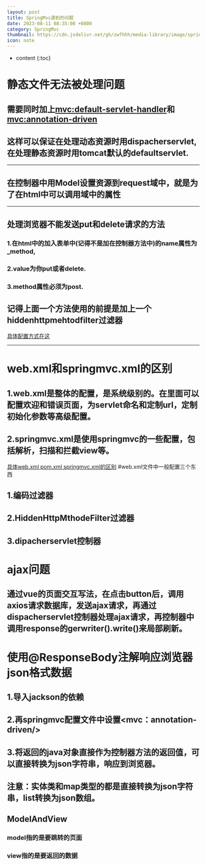 ```yaml
---
layout: post
title: SpringMvc遇到的问题
date: 2023-08-11 08:35:00 +0800
category: SpringMvc
thumbnail: https://cdn.jsdelivr.net/gh/zwfhhh/media-library/image/springmvc.jpg
icon: note
---
```



* content
{:toc}
# 静态文件无法被处理问题
## 需要同时加上<mvc:default-servlet-handler>和<mvc:annotation-driven>
## 这样可以保证在处理动态资源时用dispacherservlet,在处理静态资源时用tomcat默认的defaultservlet.
***
## 在控制器中用Model设置资源到request域中，就是为了在html中可以调用域中的属性
***
## 处理浏览器不能发送put和delete请求的方法 
### 1.在html中的加入表单中(记得不是加在控制器方法中)的name属性为_method,
### 2.value为你put或者delete.
### 3.method属性必须为post.
## 记得上面一个方法使用的前提是加上一个hiddenhttpmehtodfilter过滤器
[具体配置方式在这](https://www.cnblogs.com/codingcc1/p/11073297.html)
***
# web.xml和springmvc.xml的区别
## 1.web.xml是整体的配置，是系统级别的。在里面可以配置欢迎和错误页面，为servlet命名和定制url，定制初始化参数等高级配置。
## 2.springmvc.xml是使用springmvc的一些配置，包括解析，扫描和拦截view等。
[具体web.xml pom.xml springmvc.xml的区别](https://blog.csdn.net/weixin_44296929/article/details/102553478)
#web.xml文件中一般配置三个东西
## 1.编码过滤器
## 2.HiddenHttpMthodeFilter过滤器
## 3.dipacherservlet控制器
# ajax问题
## 通过vue的页面交互写法，在点击button后，调用axios请求数据库，发送ajax请求，再通过dispacherservlet控制器处理ajax请求，再控制器中调用response的gerwriter().write()来局部刷新。
# 使用@ResponseBody注解响应浏览器json格式数据
## 1.导入jackson的依赖
## 2.再springmvc配置文件中设置<mvc：annotation-driven/>
## 3.将返回的java对象直接作为控制器方法的返回值，可以直接转换为json字符串，响应到浏览器。
## 注意：实体类和map类型的都是直接转换为json字符串，list转换为json数组。

## ModelAndView
### model指的是要跳转的页面
### view指的是要返回的数据

